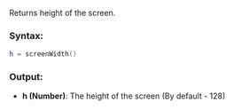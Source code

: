 Returns height of the screen.

### Syntax:
```Lua
h = screenWidth()
```

### Output:

* **h (Number)**: The height of the screen (By default - 128)